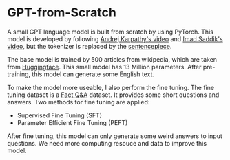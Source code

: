# GPT-from-Scratch
A small GPT language model is built from scratch by using PyTorch.
This model is developed by following [Andrej Karpathy's video](https://www.youtube.com/watch?v=kCc8FmEb1nY) and [Imad Saddik's video](https://www.youtube.com/watch?v=9Ge0sMm65jo&t=11900s), 
but the tokenizer is replaced by the [sentencepiece](https://github.com/google/sentencepiece).

The base model is trained by 500 articles from wikipedia, which are taken from [Huggingface](https://huggingface.co/datasets/wikimedia/wikipedia). 
This small model has 13 Million parameters. 
After pre-training, this model can generate some English text. 

To make the model more useable, I also perform the fine tuning. 
The fine tuning dataset is a [Fact Q&A](https://huggingface.co/datasets/rubenroy/GammaCorpus-Fact-QA-450k) dataset. 
It provides some short questions and answers. 
Two methods for fine tuning are applied:
* Supervised Fine Tuning (SFT)
* Parameter Efficient Fine Tuning (PEFT)

After fine tuning, this model can only generate some weird answers to input questions.
We need more computing resouce and data to improve this model.
